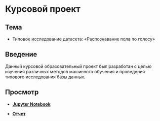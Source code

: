 # Курсовой проект

## Тема

- Типовое исследование датасета: «Распознавание пола по голосу»

## Введение

Данный курсовой образовательный проект был разработан с целью изучения различных методов машинного обучения и проведения типового исследования базы данных.

## Просмотр

- [**Jupyter Notebook**](https://nbviewer.jupyter.org/github/SacrumImp/Labs_TML/blob/main/Курсовая%20работа/Курсовая%20работа.ipynb)

- [**Отчет**](https://github.com/SacrumImp/Labs_TML/blob/main/Курсовая%20работа/Курсовая%20работа.pdf)
